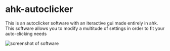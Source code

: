 # ahk-autoclicker
This is an autoclicker software with an iteractive gui made entirely in ahk. This software allows you to modify a multitude of settings in order to fit your auto-clicking needs

![screenshot of software](https://imgur.com/gsma896.png)
